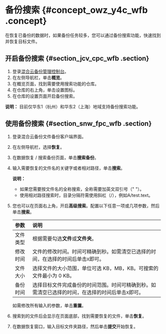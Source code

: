 # 备份搜索 {#concept_owz_y4c_wfb .concept}

在恢复已备份的数据时，如果备份任务较多，您可以通过备份搜索功能，快速找到并恢复目标文件。

## 开启备份搜索 {#section_jcv_cpc_wfb .section}

1.  登录[混合云备份管理控制台](https://hbr.console.aliyun.com)。
2.  在左侧导航栏，单击**概览**。
3.  在概览页面，找到需要使用搜索功能的仓库。
4.  在仓库的右上角，单击设置图标。
5.  在仓库的设置页面开启备份搜索。

**说明：** 目前仅华东1（杭州）和华东2（上海）地域支持备份搜索功能。

## 使用备份搜索 {#section_snw_fpc_wfb .section}

1.  登录混合云备份文件备份客户端界面。
2.  在左侧导航栏，选择**恢复**。
3.  在数据恢复 / 搜索备份页面，单击**搜索备份**。
4.  输入需要恢复的文件名的关键字或者相对路径，单击**搜索**。

    **说明：** 

    -   如果您需要按文件名的全称搜索，全称需要加英文双引号（" "）。
    -   使用相对路径搜索时，目录分隔符需使用斜杠（/），例如A/test.text。
5.  您也可以在页面右上角，开启**高级搜索**。配置以下任意一项或几项参数，然后单击**搜索**。

    |参数|说明|
    |:-|:-|
    |文件类型|根据需要勾选**文件**或**文件夹**。|
    |修改时间|文件的修改时间。时间可精确到秒。如需清空已选择的时间，在选择的时间后单击`X`即可。|
    |文件大小|选择文件的大小范围，单位可选 KB，MB，KB。可搜索的文件最小为 0 KB。|
    |备份时间|选择目标文件完成备份的时间范围。时间可精确到秒。如需清空已选择的时间，在选择的时间后单击`X`即可。|

    如需修改所有输入的参数，单击**重置**。

6.  搜索到的文件后会显示在页面底部，找到需要恢复的文件，单击**恢复**。
7.  在数据恢复窗口，输入目标文件夹路径，然后单击**提交**开始恢复。


